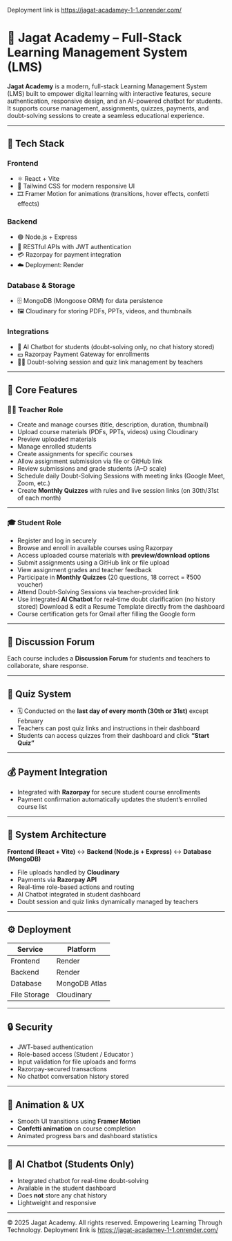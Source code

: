 Deployment link 
is https://jagat-acadamey-1-1.onrender.com/

# 🏫 Jagat Academy – Full-Stack Learning Management System (LMS)

**Jagat Academy** is a modern, full-stack Learning Management System (LMS) built to empower digital learning with interactive features, secure authentication, responsive design, and an AI-powered chatbot for students. It supports course management, assignments, quizzes, payments, and doubt-solving sessions to create a seamless educational experience.

---

## 🚀 Tech Stack

### **Frontend**
- ⚛️ React + Vite  
- 🎨 Tailwind CSS for modern responsive UI  
- 🎞️ Framer Motion for animations (transitions, hover effects, confetti effects)

### **Backend**
- 🟢 Node.js + Express  
- 🔐 RESTful APIs with JWT authentication  
- 💳 Razorpay for payment integration  
- ☁️ Deployment: Render

### **Database & Storage**
- 🗄️ MongoDB (Mongoose ORM) for data persistence  
- 🖼️ Cloudinary for storing PDFs, PPTs, videos, and thumbnails  

### **Integrations**
- 💬 AI Chatbot for students (doubt-solving only, no chat history stored)  
- 💵 Razorpay Payment Gateway for enrollments  
- 🧑‍🏫 Doubt-solving session and quiz link management by teachers  

---

## 🧠 Core Features

### 👩‍🏫 **Teacher Role**
- Create and manage courses (title, description, duration, thumbnail)  
- Upload course materials (PDFs, PPTs, videos) using Cloudinary  
- Preview uploaded materials  
- Manage enrolled students  
- Create assignments for specific courses  
- Allow assignment submission via file or GitHub link  
- Review submissions and grade students (A–D scale)  
- Schedule daily Doubt-Solving Sessions  with meeting links (Google Meet, Zoom, etc.)  
- Create **Monthly Quizzes** with rules and live session links (on 30th/31st of each month)  

---

### 🎓 **Student Role**
- Register and log in securely  
- Browse and enroll in available courses using Razorpay  
- Access uploaded course materials with **preview/download options**  
- Submit assignments using a GitHub link or file upload  
- View assignment grades and teacher feedback  
- Participate in **Monthly Quizzes** (20 questions, 18 correct = ₹500 voucher)  
- Attend Doubt-Solving Sessions  via teacher-provided link  
- Use integrated **AI Chatbot** for real-time doubt clarification (no history stored)
  Download & edit a Resume Template directly from the dashboard  
- Course certification gets for Gmail after filling the Google form 
---

## 💬 Discussion Forum
Each course includes a **Discussion Forum** for students and teachers to collaborate, share response.

---

## 📅 Quiz System
- 🗓️ Conducted on the **last day of every month (30th or 31st)** except February   
- Teachers can post quiz links and instructions in their dashboard  
- Students can access quizzes from their dashboard and click **“Start Quiz”**  

---

## 💰 Payment Integration
- Integrated with **Razorpay** for secure student course enrollments  
- Payment confirmation automatically updates the student’s enrolled course list  

---

## 🧩 System Architecture

**Frontend (React + Vite)** ↔ **Backend (Node.js + Express)** ↔ **Database (MongoDB)**  
- File uploads handled by **Cloudinary**  
- Payments via **Razorpay API**  
- Real-time role-based actions and routing  
- AI Chatbot integrated in student dashboard  
- Doubt session and quiz links dynamically managed by teachers  

---

## ⚙️ Deployment

| Service | Platform |
|----------|-----------|
| Frontend | Render  |
| Backend | Render |
| Database | MongoDB Atlas |
| File Storage | Cloudinary |

---

## 🔒 Security
- JWT-based authentication  
- Role-based access (Student / Educator )  
- Input validation for file uploads and forms  
- Razorpay-secured transactions  
- No chatbot conversation history stored  

---

## 🎉 Animation & UX
- Smooth UI transitions using **Framer Motion**  
- **Confetti animation** on course completion  
- Animated progress bars and dashboard statistics  

---

## 🧠 AI Chatbot (Students Only)
- Integrated chatbot for real-time doubt-solving  
- Available in the student dashboard  
- Does **not** store any chat history  
- Lightweight and responsive  

---


© 2025 Jagat Academy. All rights reserved.
Empowering Learning Through Technology.
Deployment link 
is https://jagat-acadamey-1-1.onrender.com/
